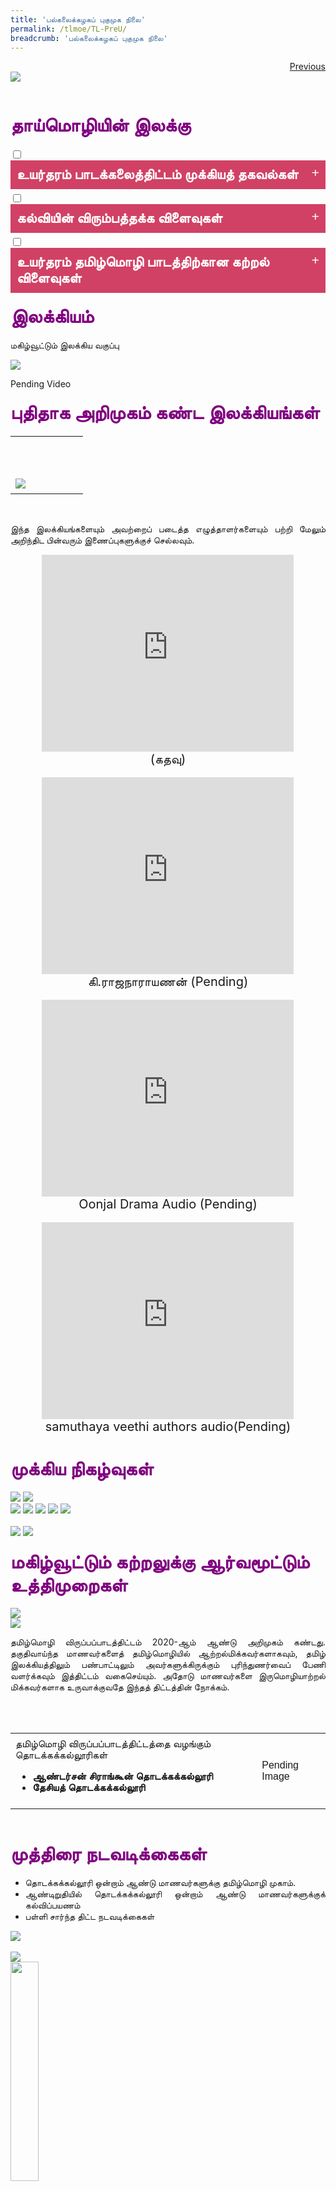 ```yaml
---
title: 'பல்கலைக்கழகப் புகுமுக நிலை'
permalink: /tlmoe/TL-PreU/
breadcrumb: 'பல்கலைக்கழகப் புகுமுக நிலை'
---
```

<html>
<body>
<style>
 table {
  font-family: arial, sans-serif;
  border-collapse: collapse;
  width: 100%;
}

td{
  border: 1px solid #dddddd;
  text-align: left;
  padding: 8px;
  width:50%;
}
  .tab img{
   width: 80%;
 }
  * {
  box-sizing: border-box;
}

 .tab table {
   display: none;
}
.tab table:target {
  display: block;
}
  .column {
  float: left;
  width: 80%;
  padding: 5px;
}
.atab label {
    position: relative;
    display: block;
    background: #d14165;
    color: #fff;
    font-weight: 700;
    padding: 10px;
    cursor: pointer;
 }
 .row {
    display: flex;
    height: 7%;
}
.row:not(.is-desktop) {
    display: flex;
    height: auto;
}
 .atab label::after {
  content: "+";
  font-size: 22px;
  position: absolute;
  right: 10px;
  top: 7px;
  transition: all 0.4s;
}
 iframe{
border : 0;
width:100%;
}
.iframe1{
border : 0;
width:80%;
}
 .atab input[type=checkbox]:checked + label::after,
.atab input[type=radio]:checked + label::after {
    content: 'x';
    right: 14px;
    top: 7px;
  //transform:rotate(-225deg);
   /* transform: rotate(90deg); */
}
.tab-content {
  overflow: hidden;
  display: none;
  width:100%; 
}
.atab{
  margin-bottom: 5px;
  width:100%;  
}
.btab{
  width:0%;
}
  a.btn:hover, a.btn:active 
{background: lightgrey;
border-radius: 12px;}

.btn {
padding-top: 10px !important;
padding-right: 23px !important;
padding-bottom: 10px !important;
padding-left: 23px !important;
margin-left:25px;
}
</style>
<!-- Global site tag (gtag.js) - Google Ads: 726049306 -->
<script async src="https://www.googletagmanager.com/gtag/js?id=AW-726049306"></script>
<script>
  window.dataLayer = window.dataLayer || [];
  function gtag(){dataLayer.push(arguments);}
  gtag('js', new Date());

  gtag('config', 'AW-726049306');
</script>
<a href="/gallery/தமிழ்மொழிக்-காட்சிக்கூடம்-tamil-exhibitions-b/moe-curriculum/" class="btn" style="float:right;">Previous</a><br/>
<img src="/images/TL-PreU-Header.jpg">

<br/>
<h4 id="C1"><span style="font-size:30px;color:purple;">தாய்மொழியின் இலக்கு
 </span></h4>
  <div class="atab">
      <input id="tab-1" type="checkbox" name="tab">
    <label for="tab-1" style="font-family:KaiTi;font-size:22px" class="lbTM">உயர்தரம் பாடக்கலைத்திட்டம் முக்கியத் தகவல்கள்
</label>
     <div class="tab-content">
     <h4>உயர்தரம் 1 பாடக்கலைத்திட்டத்தின் முக்கிய நோக்கங்கள்</h4>
     <p><strong>மாணவர்கள் </strong></p>
     <table style=" border-collapse: collapse;
  width: 100%;">
 <tr>
    <td style=" text-align: left;
  padding: 8px;font-size:20px;">
  <ul>
  <li style="text-align:justify;">தம் தாய்மொழியில் தன்னம்பிக்கையுடன் பேசுவதோடு மொழித்திறன்களையும் மேம்படுத்திக்கொள்வர்.
</li>
    <li style="text-align:justify;">மரபு, பண்பாடு, வரலாறு, இலக்கியம் ஆகியவற்றைப் போற்றுவதன்வழி தேசிய, பண்பாட்டு அடையாளத்தைப் புரிந்துகொள்வர்.

</li>
      <li style="text-align:justify;">உலகளாவிய நோக்கில் சிங்கப்பூர் வகிக்கும் இடங்குறித்துத் தெளிவான புரிந்துணர்வைப் பெற்றிருப்பர் 
</li>
  </ul></td>
    <td><img src="/tlmoe/h1-lens.png"><br/><span style="font-size:20px;">உயர்தரம் 1 
பரந்துபட்ட மூன்று கருப்பொருள்கள் </span>
</td>
</tr>
</table>
<h4>உயர்தரம் 2 & 3 பாடக்கலைத்திட்டத்தின் முக்கிய நோக்கங்கள்
</h4>
<p><strong>மாணவர்களை</strong></p>
<table style=" border-collapse: collapse;
  width: 100%;">
 
  <tr>
    <td style=" text-align: left;
  padding: 8px;font-size:20px;">
  <ul>
  <li style="text-align:justify;">மொழித் திறன்களிலும் இலக்கியத் திறன்களிலும் மேம்பட்ட ஆற்றல் பெற்றவர்களாக உருவாக்குதல்


</li>
    <li style="text-align:justify;">தமிழ்மொழியின் பண்பாட்டு மூலங்கள், மரபுவழிப் பண்புகள் முதலானவற்றில் ஆழமான புரிந்துணர்வு கொண்டவர்களாக வளர்த்தல்


</li>
      <li style="text-align:justify;">நுண்ணாய்வுச் சிந்தனையும் படைப்பாக்கச் சிந்தனையும் கொண்டவர்களாக உருவாக்குதல்

</li>
  </ul></td>
    <td><img src="/tlmoe/h2-lens.png"><br/><span style="font-size:20px;">உயர்தரம் 2 & 3 
பரந்துபட்ட மூன்று கருப்பொருள்கள் 
</span></td>
  
  </tr>
</table>
<br/>
<ul>
<li  style="text-align:justify;">புகுமுகநிலைப் பாடத்திட்டம் பரந்துபட்ட மூன்று கருப்பொருள்களைக் வழிகாட்டியாகக் கொண்டுள்ளது. </li>
<li  style="text-align:justify;">மொழிப்பாடங்களிலுள்ள பனுவல்களையும் இலக்கிய பாடங்களிலுள்ள செய்திகளையும் அந்தக் கருப்பொருள்களோடு மாணவர்கள் தொடர்புபடுத்திப் பார்ப்பார்கள். 
</li>
<li  style="text-align:justify;">இந்தப் பாடத்திட்டத்தில் 21-ஆம் நூற்றாண்டுத்திறன் சட்டகத்தில் இடம்பெற்றுள்ள  திறன்வளர்ச்சியையும் விழுமியங்களையும் பெற்று அவற்றை முறையே பயன்படுத்தும் ஆற்றலை மாணவர்கள் வளர்த்துக்கொள்வர்.
</li>
</ul>
<img src="/tlmoe/21st-cc-diagram.png">
    </div></div>
<div class="atab">
      <input id="tab-2" type="checkbox" name="tab">
    <label for="tab-2" style="font-family:KaiTi;font-size:22px" class="lbTM">கல்வியின் விரும்பத்தக்க விளைவுகள்
</label>
     <div class="tab-content">
      <img src="/images/TL PreU_Image01.jpg">
    </div></div>
<div class="atab">
      <input id="tab-3" type="checkbox" name="tab">
    <label for="tab-3" style="font-family:KaiTi;font-size:22px" class="lbTM">உயர்தரம் தமிழ்மொழி பாடத்திற்கான கற்றல் விளைவுகள்</label>
     <div class="tab-content">
     <h4><span style="font-size:30px;color:purple;">உயர்தரம் 2 & 3 தமிழ்மொழிப் பாடத்திற்கான கல்வியின் விரும்பத்தக்க விளைவுகள்.</span></h4>
  <table style="border-collapse: collapse; width: 100%;border:0;">
 <tr>
    <td><img src="/images/TL PreU_Image02.jpg"></td>
  
    <td style="text-align: left;padding: 8px;border:0;">
      <img src="/tlmoe/tl-preU05.png" style="width: 50%;"><br/>
      <a href="/tlmoe/JC-Syllabus-brochure.pdf" target="_blank" style="margin-left: 123px;">JC Brochure PDF</a></td>
    </tr>
</table>
    
    </div></div>
    
     <div class="atab">
      <input id="tab-4" type="checkbox" name="tab">
    <label for="tab-4" style="font-size:22px" class="lbTM">பணிச்சட்டமும் பாடத்திட்டங்களும்</label>
     <div class="tab-content">
    <h4><span style="font-size:30px;color:purple;">பாடத்திட்டப் பணிச்சட்டம்</span></h4>
    <img src="/tlmoe/tl-preU04.jpeg"><br/>
    <img src="/images/TL PreU_Image03.jpg"><br/>
    <a href="/tlmoe/H1-Syllabus-Tamil.pdf" target="_blank" style="text-align:left;">2020 H1 Tamil Language & Tamil Language ‘B’ Syllabus</a><br/>
    <a href="/tlmoe/H2-&-H3-TLL-Syllabus-2021.pdf" target="_blank" style="text-align:left;">H2& H3 Tamil Language & Literature Syllabus
</a>
    </div></div>

 <h4 id="C2"><span style="font-size:30px;color:purple;">இலக்கியம்</span></h4>
   <p>மகிழ்வூட்டும் இலக்கிய வகுப்பு</p>
 
   <img src="/images/TL-PreU-Literature.jpg">
<br/>
 
 Pending Video
 <h4><span style="font-size:30px;color:purple;">புதிதாக அறிமுகம் கண்ட இலக்கியங்கள் </span></h4>
 <table style="border-collapse: collapse;width: 100%;border:0;">
  <tr>
    <td style="  border: 0; text-align: left; padding: 8px;width:50%;">
 <img src="/tlmoe/tl-preU37.jpeg" style="margin-top: 59px;">
   </td>
    <td style=" border: 0; text-align: left; padding: 8px;">
     <div class="v1" style="padding: 21px;">
      <img src="/tlmoe/TL-JC_Updated.gif" style="width: 47%; margin-left: -28px; width:50%;"><br/>
      </div>
    </td>
</tr>
</table>
  <br/>
<p style="text-align:justify;">இந்த இலக்கியங்களையும் அவற்றைப் படைத்த எழுத்தாளர்களையும் பற்றி மேலும் அறிந்திட பின்வரும் இணைப்புகளுக்குச் செல்லவும்.
</p>
<center>
<iframe class="iframe1" width="560" height="315" src="https://www.youtube.com/embed/5foX5Qdi3Tw" frameborder="0" allow="accelerometer; autoplay; clipboard-write; encrypted-media; gyroscope; picture-in-picture" allowfullscreen></iframe><br/>
<span style="font-size:20px;">(கதவு) </span>
</center>
<br/>
<center>
<iframe  class="iframe1" width="560" height="315" src="https://www.youtube.com/embed/5foX5Qdi3Tw" frameborder="0" allow="accelerometer; autoplay; clipboard-write; encrypted-media; gyroscope; picture-in-picture" allowfullscreen></iframe><br/>
<span style="font-size:20px;">கி.ராஜநாராயணன் (Pending)  </span>
</center>
<br/>
<center>
<iframe class="iframe1" width="560" height="315" src="https://www.youtube.com/embed/5foX5Qdi3Tw" frameborder="0" allow="accelerometer; autoplay; clipboard-write; encrypted-media; gyroscope; picture-in-picture" allowfullscreen></iframe><br/>
<span style="font-size:20px;">Oonjal Drama Audio  (Pending) </span>
</center>
<br/>
<center>
<iframe class="iframe1" width="560" height="315" src="https://www.youtube.com/embed/5foX5Qdi3Tw" frameborder="0" allow="accelerometer; autoplay; clipboard-write; encrypted-media; gyroscope; picture-in-picture" allowfullscreen></iframe><br/>
<span style="font-size:20px;">samuthaya veethi authors audio(Pending)
 </span>
</center>
<br/>
 <h4><span style="font-size:30px;color:purple;">முக்கிய நிகழ்வுகள் </span></h4>
<img src="/images/TL JC_Header01.png">
<img src="/images/TL JC_Picture01.png"><br/>
<img src="/images/TL JC_Header02.png">
<img src="/images/TL JC_Picture02.png">
<img src="/images/TL JC_Header03.png">
<img src="/images/TL JC_Picture03.png">
<img src="/images/TL JC_Picture04.png"><br/>
     
 <br/>
<img src="/images/TL JC_Header04.png">
<img src="/images/TL PreU_Image04.jpg">
 <br/>
 
<h4><span style="font-size:30px;color:purple;">மகிழ்வூட்டும் கற்றலுக்கு ஆர்வமூட்டும் உத்திமுறைகள் 
 </span></h4> 
<img src="/images/TL-PreU-Strategies.jpg">
<br/>
<img src="/images/TL JC_Header05.png">
<br/>
 <p style="text-align:justify;">தமிழ்மொழி விருப்பப்பாடத்திட்டம் 2020-ஆம் ஆண்டு அறிமுகம் கண்டது. தகுதிவாய்ந்த மாணவர்களைத் தமிழ்மொழியில் ஆற்றல்மிக்கவர்களாகவும், தமிழ் இலக்கியத்திலும் பண்பாட்டிலும் அவர்களுக்கிருக்கும் புரிந்துணர்வைப் பேணி வளர்க்கவும் இத்திட்டம் வகைசெய்யும். அதோடு மாணவர்களை இருமொழியாற்றல் மிக்கவர்களாக உருவாக்குவதே இந்தத் திட்டத்தின் நோக்கம்.</p>
<br/><br/>
  <table style="border-collapse:collapse;width:100%; border:0;">
    <tr>
      <td style=" border: 0;text-align: left;padding: 8px;">தமிழ்மொழி விருப்பப்பாடத்திட்டத்தை வழங்கும் தொடக்கக்கல்லூரிகள் <br/>
       <ul>
        <li style="text-align:justify;"><strong>ஆண்டர்சன் சிராங்கூன் தொடக்கக்கல்லூரி 
       </strong></li>
        <li style="text-align:justify;"><strong>தேசியத் தொடக்கக்கல்லூரி
       </strong></li>
       <ul>
      </td>
     <td style=" border: 0;text-align: left;padding: 8px;">
       Pending Image
     </td>
    </tr>
 </table>
  
<br/> 
 <h4><span style="font-size:30px;color:purple;">முத்திரை நடவடிக்கைகள்
 </span></h4>
  <ul>
   <li style="text-align:justify;" >தொடக்கக்கல்லூரி ஒன்றாம் ஆண்டு மாணவர்களுக்கு தமிழ்மொழி முகாம்.
</li>
      <li style="text-align:justify;">ஆண்டிறுதியில் தொடக்கக்கல்லூரி ஒன்றாம் ஆண்டு மாணவர்களுக்குக் கல்விப்பயணம்
</li>
      <li style="text-align:justify;">பள்ளி சார்ந்த திட்ட நடவடிக்கைகள்
</li>
  </ul>
  <img src="/images/TL-PreU-Signature-Activities.jpg"><br/>
 <br/>
<img src="/tlmoe/tl-preU38.jpeg">
  <br/>
<img src="/images/TL JC_Header06.png" style="text-align:left; width:30%;">
  <table style="border-collapse: collapse;
  width: 100%; border:0;">
  <tr>
<td style=" border: 0;text-align: left;padding: 8px;">இணையம் வழி தமிழ்மொழி முகாம் 
<br/>
தமிழ்மொழி விருப்பப்பாடத்திட்டம் செயற்குழு ஏற்பாடு செய்த தமிழ்மொழி முகாம் டிசம்பர் 5-ஆம் தேதி சிறப்பாக நடந்தேறியது. இந்நிகழ்ச்சியில் விருப்பப்பாடத்திட்டத்தை வழங்கும் இரண்டு கல்லூரிகளைச் சேர்ந்த மாணவர்கள் பங்கெடுத்து பயனடைந்தனர். அந்நிகழ்ச்சி முக்கிய நிகழ்வுகளைத் தொகுத்து வழங்கும் ஒளிக்காட்சி.
</td>
 <td style=" border: 0;text-align: left;padding: 8px;">
    <img src="/tlmoe/tl-preU26.jpg">
    </td>
 </tr>

<tr>
<td style=" border: 0;text-align: left;padding: 8px;">Pending video</td>
<td style=" border: 0;text-align: left;padding: 8px;">Pending video</td>
</tr>
</table>
<img src="/images/TL PreU_Image05.jpg">
  <h4><span style="font-size:30px;color:purple;">பள்ளி சார்ந்த திட்ட நடவடிக்கைகள்
</span></h4>
<img src="/images/TL PreU_Image06.jpg">
  <br/>
 
  <p style="text-align:justify;">தமிழ்ச்செய்தியில் நம் கல்லூரிகள்
</p>
  <ul>
   <li><a href="https://www.tamilmurasu.com.sg/" target="_blank">தமிழ் முரசு
</a></li>
      <li><a href="https://www.tamilmurasu.com.sg/singapore/story20210222-61692.html" target="_blank">உயர்தரம் 3 தமிழ்மொழிப் பாடம் பயில ஆர்வம் இருந்தால் போதும்
</a></li>
  </ul>
  <h4 id="C3"><span style="font-size:30px;color:purple;">தமிழ்மொழி விருப்பப்பாடத் திட்டம் 
</span></h4>
<br/>
  <div class="row">
 <div class="column">
  <p style="text-align:justify;"><strong>வழங்கப்படும் உயர்நிலைப்பள்ளிகள்</strong>
<br/>
   <ul>
    <li>காமன்வெல்த் உயர்நிலைப்பள்ளி
</li>
     <li>ரிவர்சைடு உயர்நிலைப்பள்ளி
</li>
     <li>யீசூன் டவுன் உயர்நிலைப் பள்ளிி
</li>
   </ul>
  <a href="/Gallery/TL-Sec-tlep-sec-infosheet-students-2019.pdf " target="_blank">TLEP Infosheet - Secondary</a></p>
  </div> 

 <div class="column">

  <p style="text-align:justify;"><strong>வழங்கப்படும் தொடக்கக்கல்லூரிகள் </strong>
<br/>
  <ul>
  <li>ஆண்டர்சன் சிராங்கூன்<br/>
   தொடக்கக்கல்லூரி
</li>
    <li>தேசியத் தொடக்கக் கல்லூரி
</li>
 </ul>
<a href="/Gallery/TL-Sec-tlep-jc-infosheet-students.pdf " target="_blank">TLEP Infosheet - JC</a></p> 
   </div> 
   </div>
   <br/> 
  <a href="/Gallery/TLEP-JC.pdf " target="_blank">TLEP-JC Brochure</a>
 <br/> <br/>
 
<div class="row">
 <div class="column">
 <iframe width="560" height="315" src="https://www.youtube.com/embed/z1DOuNAkQc8" frameborder="0" allow="accelerometer; autoplay; encrypted-media; gyroscope; picture-in-picture" allowfullscreen></iframe><br/><span style="font-size:18px;">ஆண்டர்சன் சிராங்கூன் தொடக்கக்கல்லூரி ஏற்பாடு செய்த கவிதைக் கருத்தாடலில் உள்ளூர்க் கவிஞர் பிச்சினிக்காடு இளங்கோ அவர்களின் பகிர்வு
</span>
  <br/>
</div>
  <div class="column">
 <iframe width="560" height="315" src="https://www.youtube.com/embed/QWvTSMtiopU" frameborder="0" allow="accelerometer; autoplay; encrypted-media; gyroscope; picture-in-picture" allowfullscreen></iframe>
<br/><span style="font-size:18px;">கவிஞர் பிச்சினிக்காடு இளங்கோ அவர்களிடம் மாணவர்கள் தொடுக்கும் வினாக்கள்.</span>
 </div></div>
 <br/>
<div class="row">
 <div class="column">
 <iframe width="560" height="315" src="https://www.youtube.com/embed/Ss0CN2L5SYM" frameborder="0" allow="accelerometer; autoplay; encrypted-media; gyroscope; picture-in-picture" allowfullscreen></iframe>
<br/><span style="font-size:18px;">குழந்தைக் கவிஞர் அழ. வள்ளியப்பா அவர்களின் பாடல்களைப்பற்றி ஆண்டர்சன் சிராங்கூன் தொடக்கக்கல்லூரி மாணவி வள்ளி பகிர்ந்துகொண்டார்.    
</span>
</div>
  <div class="column">
  <iframe width="560" height="315" src="https://www.youtube.com/embed/ZbvDUQFSdO0" frameborder="0" allow="accelerometer; autoplay; encrypted-media; gyroscope; picture-in-picture" allowfullscreen></iframe>
<br/><span style="font-size:18px;">குழந்தைக் கவிஞர் அழ. வள்ளியப்பா  அவர்களின் பாடல்களைப்பற்றித் தேசியத் தொடக்கக்கல்லூரி மாணவர்கள் பகிர்ந்துகொண்டனர்.    
</span>
 </div></div>
 <br/>
 <div class="row">
 <div class="column">
<iframe width="560" height="315" src="https://www.youtube.com/embed/YtnQl3v5-Ys" frameborder="0" allow="accelerometer; autoplay; encrypted-media; gyroscope; picture-in-picture" allowfullscreen></iframe><br/><span style="font-size:18px;">ஆண்டர்சன் சிராங்கூன் தொடக்கக்கல்லூரியைச் சேர்ந்த  மாணவி வைஷ்ணவியின் சிறுகதைப் பகிர்வு 
</span>
</div>
  <div class="column">
 <iframe width="560" height="315" src="https://www.youtube.com/embed/GfLuSyFwYF4" frameborder="0" allow="accelerometer; autoplay; encrypted-media; gyroscope; picture-in-picture" allowfullscreen></iframe><br/><span style="font-size:18px;">ஆண்டர்சன் சிராங்கூன் தொடக்கக்கல்லூரியைச் சேர்ந்த மாணவி நந்தினியின் சிறுகதைப் பகிர்வு  
</span>
   </div></div>
 <br/>
 <center>
  <iframe width="560" height="315" src="https://www.youtube.com/embed/eQXI0DqaCBs" frameborder="0" class="iframe1" allow="accelerometer; autoplay; encrypted-media; gyroscope; picture-in-picture" allowfullscreen></iframe>
<br/><span style="font-size:18px;">மலேசியா கவிஞர் பச்சைபாலன் அவர்களோடு ஒரு கவிதைக் கருத்தாடல்  
</span></center>

<div class="btntop"><a href="#top" style="text-decoration:none;"><span style="color:white"><b>Top</b></span></a></div>
